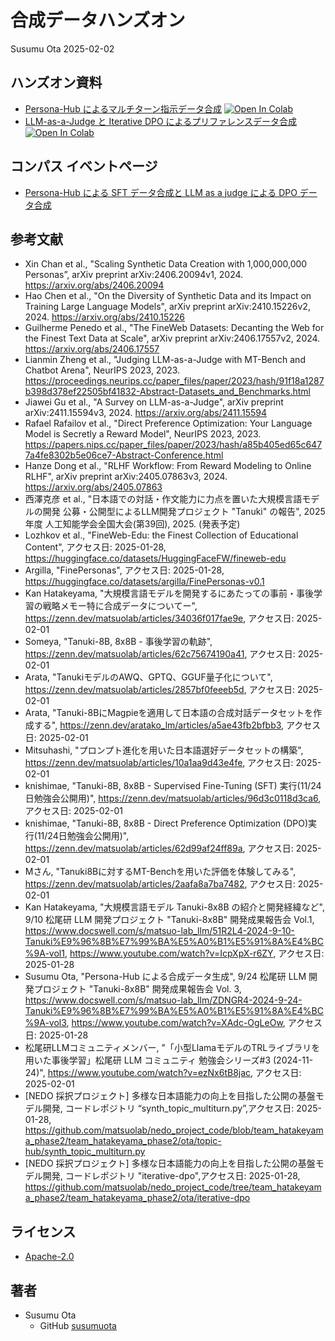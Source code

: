 # 合成データハンズオン

Susumu Ota 2025-02-02

## ハンズオン資料

- [Persona-Hub によるマルチターン指示データ合成](notebooks/synth_persona.ipynb) [![Open In Colab](https://colab.research.google.com/assets/colab-badge.svg)](https://colab.research.google.com/github/susumuota/synthetic-data-hands-on/blob/main/notebooks/synth_persona.ipynb)
- [LLM-as-a-Judge と Iterative DPO によるプリファレンスデータ合成](notebooks/synth_llm_judge.ipynb) [![Open In Colab](https://colab.research.google.com/assets/colab-badge.svg)](https://colab.research.google.com/github/susumuota/synthetic-data-hands-on/blob/main/notebooks/synth_llm_judge.ipynb)

## コンパス イベントページ

- [Persona-Hub による SFT データ合成と LLM as a judge による DPO データ合成](https://matsuolab-community.connpass.com/event/343298/)

## 参考文献

- Xin Chan et al., "Scaling Synthetic Data Creation with 1,000,000,000 Personas”, arXiv preprint arXiv:2406.20094v1, 2024. https://arxiv.org/abs/2406.20094
- Hao Chen et al., "On the Diversity of Synthetic Data and its Impact on Training Large Language Models", arXiv preprint arXiv:2410.15226v2, 2024. https://arxiv.org/abs/2410.15226
- Guilherme Penedo et al., "The FineWeb Datasets: Decanting the Web for the Finest Text Data at Scale", arXiv preprint arXiv:2406.17557v2, 2024. https://arxiv.org/abs/2406.17557
- Lianmin Zheng et al., "Judging LLM-as-a-Judge with MT-Bench and Chatbot Arena", NeurIPS 2023, 2023. https://proceedings.neurips.cc/paper_files/paper/2023/hash/91f18a1287b398d378ef22505bf41832-Abstract-Datasets_and_Benchmarks.html
- Jiawei Gu et al., "A Survey on LLM-as-a-Judge", arXiv preprint arXiv:2411.15594v3, 2024. https://arxiv.org/abs/2411.15594
- Rafael Rafailov et al., "Direct Preference Optimization: Your Language Model is Secretly a Reward Model", NeurIPS 2023, 2023. https://papers.nips.cc/paper_files/paper/2023/hash/a85b405ed65c6477a4fe8302b5e06ce7-Abstract-Conference.html
- Hanze Dong et al., "RLHF Workflow: From Reward Modeling to Online RLHF", arXiv preprint arXiv:2405.07863v3, 2024. https://arxiv.org/abs/2405.07863
- 西澤克彦 et al., "日本語での対話・作文能力に力点を置いた大規模言語モデルの開発 公募・公開型によるLLM開発プロジェクト "Tanuki" の報告", 2025年度 人工知能学会全国大会(第39回), 2025. (発表予定)
- Lozhkov et al., "FineWeb-Edu: the Finest Collection of Educational Content", アクセス日: 2025-01-28, https://huggingface.co/datasets/HuggingFaceFW/fineweb-edu
- Argilla, "FinePersonas", アクセス日: 2025-01-28, https://huggingface.co/datasets/argilla/FinePersonas-v0.1
- Kan Hatakeyama, "大規模言語モデルを開発するにあたっての事前・事後学習の戦略メモー特に合成データについてー", https://zenn.dev/matsuolab/articles/34036f017fae9e, アクセス日: 2025-02-01
- Someya, "Tanuki-8B, 8x8B - 事後学習の軌跡", https://zenn.dev/matsuolab/articles/62c75674190a41, アクセス日: 2025-02-01
- Arata, "TanukiモデルのAWQ、GPTQ、GGUF量子化について", https://zenn.dev/matsuolab/articles/2857bf0feeeb5d, アクセス日: 2025-02-01
- Arata, "Tanuki-8BにMagpieを適用して日本語の合成対話データセットを作成する", https://zenn.dev/aratako_lm/articles/a5ae43fb2bfbb3, アクセス日: 2025-02-01
- Mitsuhashi, "プロンプト進化を用いた日本語選好データセットの構築", https://zenn.dev/matsuolab/articles/10a1aa9d43e4fe, アクセス日: 2025-02-01
- knishimae, "Tanuki-8B, 8x8B - Supervised Fine-Tuning (SFT) 実行(11/24日勉強会公開用)", https://zenn.dev/matsuolab/articles/96d3c0118d3ca6, アクセス日: 2025-02-01
- knishimae, "Tanuki-8B, 8x8B - Direct Preference Optimization (DPO)実行(11/24日勉強会公開用)", https://zenn.dev/matsuolab/articles/62d99af24ff89a, アクセス日: 2025-02-01
- Mさん, "Tanuki8Bに対するMT-Benchを用いた評価を体験してみる", https://zenn.dev/matsuolab/articles/2aafa8a7ba7482, アクセス日: 2025-02-01
- Kan Hatakeyama, "大規模言語モデル Tanuki-8x8B の紹介と開発経緯など", 9/10 松尾研 LLM 開発プロジェクト "Tanuki-8x8B" 開発成果報告会 Vol.1, https://www.docswell.com/s/matsuo-lab_llm/51R2L4-2024-9-10-Tanuki%E9%96%8B%E7%99%BA%E5%A0%B1%E5%91%8A%E4%BC%9A-vol1, https://www.youtube.com/watch?v=IcpXpX-r6ZY, アクセス日: 2025-01-28
- Susumu Ota, "Persona-Hub による合成データ生成", 9/24 松尾研 LLM 開発プロジェクト "Tanuki-8x8B" 開発成果報告会 Vol. 3, https://www.docswell.com/s/matsuo-lab_llm/ZDNGR4-2024-9-24-Tanuki%E9%96%8B%E7%99%BA%E5%A0%B1%E5%91%8A%E4%BC%9A-vol3, https://www.youtube.com/watch?v=XAdc-OgLeOw, アクセス日: 2025-01-28
- 松尾研LLMコミュニティメンバー, "「小型LlamaモデルのTRLライブラリを用いた事後学習」松尾研 LLM コミュニティ 勉強会シリーズ#3 (2024-11-24)", https://www.youtube.com/watch?v=ezNx6tB8jac, アクセス日: 2025-02-01
- [NEDO 採択プロジェクト] 多様な日本語能力の向上を目指した公開の基盤モデル開発, コードレポジトリ “synth_topic_multiturn.py”,アクセス日: 2025-01-28, https://github.com/matsuolab/nedo_project_code/blob/team_hatakeyama_phase2/team_hatakeyama_phase2/ota/topic-hub/synth_topic_multiturn.py
- [NEDO 採択プロジェクト] 多様な日本語能力の向上を目指した公開の基盤モデル開発, コードレポジトリ "iterative-dpo",アクセス日: 2025-01-28, https://github.com/matsuolab/nedo_project_code/tree/team_hatakeyama_phase2/team_hatakeyama_phase2/ota/iterative-dpo

## ライセンス

- [Apache-2.0](LICENSE)

## 著者

- Susumu Ota
  - GitHub [susumuota](https://github.com/susumuota)
